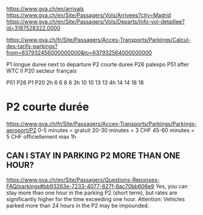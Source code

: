 https://www.gva.ch/en/arrivals
https://www.gva.ch/en/Site/Passagers/Vols/Arrivees?city=Madrid
https://www.gva.ch/en/Site/Passagers/Vols/Departs/Info-vol-detaillee?id=3187528322.0000

https://www.gva.ch/fr/Site/Passagers/Acces-Transports/Parkings/Calcul-des-tarifs-parkings?from=637932456000000000&to=637932564000000000

P1 longue duree next to departure
P2 courte duree
P26 palexpo
P51 after WTC II
P20 secteur français


   P51 P26 P1 P20
2h  6   6   8   8
3h 10  10  13  13
4h 14  14  18  18

# P2 courte durée
https://www.gva.ch/fr/Site/Passagers/Acces-Transports/Parkings/Parkings-aeroport/P2
 0-5 minutes = gratuit
20-30 minutes = 3 CHF
45-60 minutes = 5 CHF
officiellement max 1h
## CAN I STAY IN PARKING P2 MORE THAN ONE HOUR?
https://www.gva.ch/en/Site/Passagers/Questions-Reponses-FAQ/parkings#bb93263e-7233-4077-827f-8ac70bb606e9
Yes, you can stay more than one hour in the parking P2 (short term), but rates are significantly higher for the time exceeding one hour.
Attention: Vehicles parked more than 24 hours in the P2 may be impounded.
